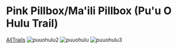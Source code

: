 # Pink Pillbox/Ma'ili Pillbox (Pu'u O Hulu Trail)
[AllTrails](https://www.alltrails.com/explore/trail/hawaii/oahu/puu-o-hulu?u=i)
![puuohulu2](https://user-images.githubusercontent.com/35510446/122608265-bf371d80-d030-11eb-8bfc-7ed55e090bb1.gif)
![puuohulu](https://user-images.githubusercontent.com/35510446/122606543-f0621e80-d02d-11eb-9cdc-7030acf9e64d.gif)
![puuohulu3](https://user-images.githubusercontent.com/35510446/122608268-bfcfb400-d030-11eb-803e-12e3f0e8c80d.gif)

